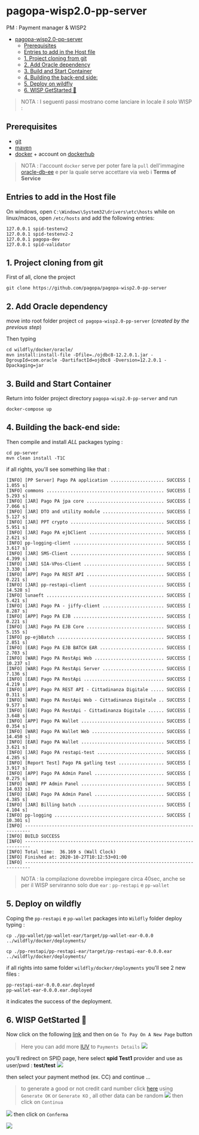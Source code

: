 # pagopa-wisp2.0-pp-server
PM : Payment manager & WISP2

- [pagopa-wisp2.0-pp-server](#pagopa-wisp20-pp-server)
  - [Prerequisites](#prerequisites)
  - [Entries to add in the Host file](#entries-to-add-in-the-host-file)
  - [1. Project cloning from git](#1-project-cloning-from-git)
  - [2. Add Oracle dependency](#2-add-oracle-dependency)
  - [3. Build and Start Container](#3-build-and-start-container)
  - [4. Building the back-end side:](#4-building-the-back-end-side)
  - [5. Deploy on wildfly](#5-deploy-on-wildfly)
  - [6. WISP GetStarted 🚀](#6-wisp-getstarted-)

>NOTA : I seguenti passi mostrano come lanciare in locale il _solo_ WISP :

## Prerequisites

- [git](https://git-scm.com/)
- [maven](https://maven.apache.org/)
- [docker](https://www.docker.com/) + account on [dockerhub](https://hub.docker.com/)
>NOTA : l'account `docker` serve per poter fare la `pull` dell'immagine [oracle-db-ee](https://hub.docker.com/_/oracle-database-enterprise-edition) e per la quale serve accettare via web i **Terms of Service**

## Entries to add in the Host file
 
On windows, open `C:\Windows\System32\drivers\etc\hosts` while on linux/macos, open `/etc/hosts`
and add the following entries:

```
127.0.0.1 spid-testenv2
127.0.0.1 spid-testenv2-2
127.0.0.1 pagopa-dev
127.0.0.1 spid-validator
```

## 1. Project cloning from git
 
First of all, clone the project

```
git clone https://github.com/pagopa/pagopa-wisp2.0-pp-server
```

## 2. Add Oracle dependency

move into root folder project `cd pagopa-wisp2.0-pp-server` (_created by the previous step_)

Then typing

```
cd wildfly/docker/oracle/
mvn install:install-file -Dfile=./ojdbc8-12.2.0.1.jar -DgroupId=com.oracle -DartifactId=ojdbc8 -Dversion=12.2.0.1 -Dpackaging=jar
```

## 3. Build and Start Container
 
Return into folder project directory `pagopa-wisp2.0-pp-server` and run
```
docker-compose up
```
 
## 4. Building the back-end side:

Then compile and install _ALL_ packages typing :

```
cd pp-server
mvn clean install -T1C
```
if all rights, you'll see something like that :

```
[INFO] [PP Server] Pago PA application .................... SUCCESS [  1.055 s]
[INFO] commons ............................................ SUCCESS [  5.293 s]
[INFO] [JAR] Pago PA jpa core ............................. SUCCESS [  7.066 s]
[INFO] [JAR] DTO and utility module ....................... SUCCESS [  5.127 s]
[INFO] [JAR] PPT crypto ................................... SUCCESS [  5.951 s]
[INFO] [JAR] Pago PA ejbClient ............................ SUCCESS [  2.621 s]
[INFO] pp-logging-client .................................. SUCCESS [  3.617 s]
[INFO] [JAR] SMS-Client ................................... SUCCESS [  4.399 s]
[INFO] [JAR] SIA-VPos-Client .............................. SUCCESS [  3.330 s]
[INFO] [APP] Pago PA REST API ............................. SUCCESS [  0.221 s]
[INFO] [JAR] pp-restapi-client ............................ SUCCESS [ 14.528 s]
[INFO] lunaeft ............................................ SUCCESS [  5.421 s]
[INFO] [JAR] Pago PA - jiffy-client ....................... SUCCESS [  8.287 s]
[INFO] [APP] Pago PA EJB .................................. SUCCESS [  0.221 s]
[INFO] [JAR] Pago PA EJB Core ............................. SUCCESS [  5.155 s]
[INFO] pp-ejbBatch ........................................ SUCCESS [  2.851 s]
[INFO] [EAR] Pago PA EJB BATCH EAR ........................ SUCCESS [  2.703 s]
[INFO] [WAR] Pago PA RestApi Web .......................... SUCCESS [ 10.237 s]
[INFO] [WAR] Pago PA RestApi Server ....................... SUCCESS [  7.136 s]
[INFO] [EAR] Pago PA RestApi .............................. SUCCESS [  4.219 s]
[INFO] [APP] Pago PA REST API - Cittadinanza Digitale ..... SUCCESS [  0.311 s]
[INFO] [WAR] Pago PA RestApi Web - Cittadinanza Digitale .. SUCCESS [  9.577 s]
[INFO] [EAR] Pago PA RestApi - Cittadinanza Digitale ...... SUCCESS [  3.648 s]
[INFO] [APP] Pago PA Wallet ............................... SUCCESS [  0.354 s]
[INFO] [WAR] Pago PA Wallet Web ........................... SUCCESS [ 14.450 s]
[INFO] [EAR] Pago PA Wallet ............................... SUCCESS [  3.621 s]
[INFO] [JAR] Pago PA restapi-test ......................... SUCCESS [  4.285 s]
[INFO] [Report Test] Pago PA gatling test ................. SUCCESS [  3.917 s]
[INFO] [APP] Pago PA Admin Panel .......................... SUCCESS [  0.275 s]
[INFO] [WAR] PP Admin Panel ............................... SUCCESS [ 14.033 s]
[INFO] [EAR] Pago PA Admin Panel .......................... SUCCESS [  4.385 s]
[INFO] [JAR] Billing batch ................................ SUCCESS [  4.104 s]
[INFO] pp-logging ......................................... SUCCESS [ 10.301 s]
[INFO] ------------------------------------------------------------------------
[INFO] BUILD SUCCESS
[INFO] ------------------------------------------------------------------------
[INFO] Total time:  36.169 s (Wall Clock)
[INFO] Finished at: 2020-10-27T10:12:53+01:00
[INFO] ------------------------------------------------------------------------
```
>NOTA : la compilazione dovrebbe impiegare circa 40sec, anche se per il WISP serviranno solo due `ear` : `pp-restapi` e `pp-wallet`

## 5. Deploy on wildfly

Coping the `pp-restapi` e `pp-wallet` packages into `Wildfly` folder deploy typing :

```
cp ./pp-wallet/pp-wallet-ear/target/pp-wallet-ear-0.0.0 ../wildfly/docker/deployments/

cp ./pp-restapi/pp-restapi-ear/target/pp-restapi-ear-0.0.0.ear ../wildfly/docker/deployments/
```

if all rights into same folder `wildfly/docker/deployments`  you'll see 2 new files :

```
pp-restapi-ear-0.0.0.ear.deployed
pp-wallet-ear-0.0.0.ear.deployed
```
it indicates the success of the deployment.

## 6. WISP GetStarted 🚀

Now click on the following [link](http://localhost:8082/pa/payment/gen/nodo) and then on `Go To Pay On A New Page` button
> Here you can add more [IUV](https://docs.italia.it/italia/pagopa/pagopa-codici-docs/it/stabile/_docs/Capitolo2.html) to `Payments Details`
![](2020-10-27-10-26-27.png)

you'll redirect on SPID page, here select **spid Test1** provider and use as user/pwd : **test/test**
![](2020-10-27-10-29-06.png)
 
then select your payment method (ex. CC) and continue ... 
> to generate a good or not credit card number click [here](http://localhost:8082/cc) using  `Generate OK` or `Generate KO` , all other data can be random
![](2020-10-27-11-03-48.png)
then click on `Continua`

![](2020-10-27-11-04-16.png)
then click on `Conferma`

![](2020-10-27-11-04-44.png)
